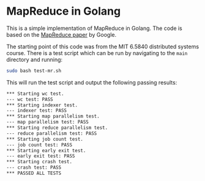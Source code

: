 # MapReduce in Golang

This is a simple implementation of MapReduce in Golang. The code is based on the [MapReduce paper](https://static.googleusercontent.com/media/research.google.com/en//archive/mapreduce-osdi04.pdf) by Google.

The starting point of this code was from the MIT 6.5840 distributed systems course. There is a test script which can be run by navigating to the `main` directory and running:

```bash
sudo bash test-mr.sh
```

This will run the test script and output the following passing results:

```bash
*** Starting wc test.
--- wc test: PASS
*** Starting indexer test.
--- indexer test: PASS
*** Starting map parallelism test.
--- map parallelism test: PASS
*** Starting reduce parallelism test.
--- reduce parallelism test: PASS
*** Starting job count test.
--- job count test: PASS
*** Starting early exit test.
--- early exit test: PASS
*** Starting crash test.
--- crash test: PASS
*** PASSED ALL TESTS
```